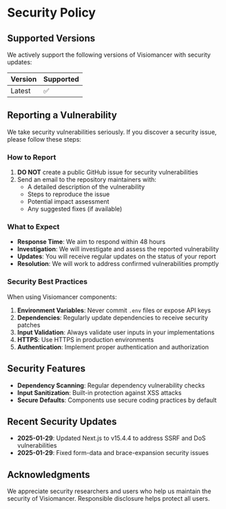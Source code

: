 # Security Policy

## Supported Versions

We actively support the following versions of Visiomancer with security updates:

| Version | Supported          |
| ------- | ------------------ |
| Latest  | :white_check_mark: |

## Reporting a Vulnerability

We take security vulnerabilities seriously. If you discover a security issue, please follow these steps:

### How to Report

1. **DO NOT** create a public GitHub issue for security vulnerabilities
2. Send an email to the repository maintainers with:
   - A detailed description of the vulnerability
   - Steps to reproduce the issue
   - Potential impact assessment
   - Any suggested fixes (if available)

### What to Expect

- **Response Time**: We aim to respond within 48 hours
- **Investigation**: We will investigate and assess the reported vulnerability
- **Updates**: You will receive regular updates on the status of your report
- **Resolution**: We will work to address confirmed vulnerabilities promptly

### Security Best Practices

When using Visiomancer components:

1. **Environment Variables**: Never commit `.env` files or expose API keys
2. **Dependencies**: Regularly update dependencies to receive security patches
3. **Input Validation**: Always validate user inputs in your implementations
4. **HTTPS**: Use HTTPS in production environments
5. **Authentication**: Implement proper authentication and authorization

## Security Features

- **Dependency Scanning**: Regular dependency vulnerability checks
- **Input Sanitization**: Built-in protection against XSS attacks
- **Secure Defaults**: Components use secure coding practices by default

## Recent Security Updates

- **2025-01-29**: Updated Next.js to v15.4.4 to address SSRF and DoS vulnerabilities
- **2025-01-29**: Fixed form-data and brace-expansion security issues

## Acknowledgments

We appreciate security researchers and users who help us maintain the security of Visiomancer. Responsible disclosure helps protect all users.
